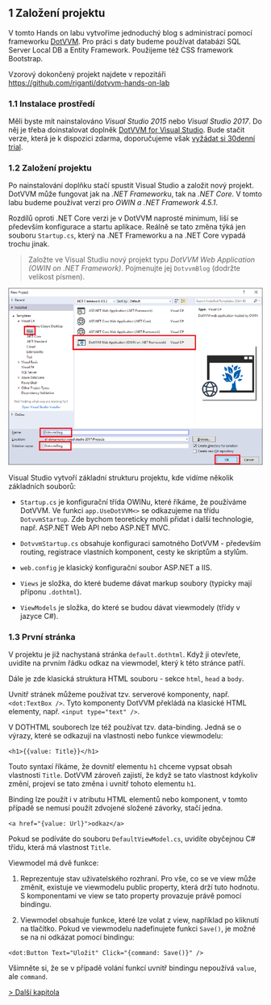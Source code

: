 ## 1 Založení projektu

V tomto Hands on labu vytvoříme jednoduchý blog s administrací pomocí frameworku [DotVVM](https://www.dotvvm.com). 
Pro práci s daty budeme používat databázi SQL Server Local DB a Entity Framework. Použijeme též CSS framework Bootstrap.

Vzorový dokončený projekt najdete v repozitáři https://github.com/riganti/dotvvm-hands-on-lab

### 1.1 Instalace prostředí

Měli byste mít nainstalováno *Visual Studio 2015* nebo *Visual Studio 2017*. Do něj je třeba doinstalovat doplněk [DotVVM for Visual Studio](https://www.dotvvm.com).
Bude stačit verze, která je k dispozici zdarma, doporučujeme však [vyžádat si 30denní trial](https://www.dotvvm.com/get-trial). 

### 1.2 Založení projektu

Po nainstalování doplňku stačí spustit Visual Studio a založit nový projekt. DotVVM může fungovat jak na *.NET Framework*u, tak na *.NET Core*. 
V tomto labu budeme používat verzi pro *OWIN a .NET Framework 4.5.1*. 

Rozdílů oproti .NET Core verzi je v DotVVM naprosté minimum, liší se především konfigurace a startu aplikace. Reálně se tato změna týká jen souboru `Startup.cs`, který na .NET Frameworku a na .NET Core vypadá trochu jinak.

> Založte ve Visual Studiu nový projekt typu *DotVVM Web Application (OWIN on .NET Framework)*. Pojmenujte jej `DotvvmBlog` (dodržte velikost písmen).

<img src="01-basics-new-project.png" alt="Založení projektu" />

Visual Studio vytvoří základní strukturu projektu, kde vidíme několik základních souborů:

* `Startup.cs` je konfigurační třída OWINu, které říkáme, že používáme DotVVM. Ve funkci `app.UseDotVVM<>` se odkazujeme na třídu `DotvvmStartup`. Zde bychom teoreticky mohli přidat i další technologie, např. ASP.NET Web API nebo ASP.NET MVC.

* `DotvvmStartup.cs` obsahuje konfiguraci samotného DotVVM - především routing, registrace vlastních komponent, cesty ke skriptům a stylům.

* `web.config` je klasický konfigurační soubor ASP.NET a IIS.

* `Views` je složka, do které budeme dávat markup soubory (typicky mají příponu `.dothtml`).

* `ViewModels` je složka, do které se budou dávat viewmodely (třídy v jazyce C#).

### 1.3 První stránka

V projektu je již nachystaná stránka `default.dothtml`. Když ji otevřete, uvidíte na prvním řádku odkaz na viewmodel, který k této stránce patří.

Dále je zde klasická struktura HTML souboru - sekce `html`, `head` a `body`. 

Uvnitř stránek můžeme používat tzv. serverové komponenty, např. `<dot:TextBox />`. Tyto komponenty DotVVM překládá na klasické HTML elementy, např. `<input type="text" />`. 

V DOTHTML souborech lze též používat tzv. data-binding. Jedná se o výrazy, které se odkazují na vlastnosti nebo funkce viewmodelu:

```
<h1>{{value: Title}}</h1>
```

Touto syntaxí říkáme, že dovnitř elementu `h1` chceme vypsat obsah vlastnosti `Title`. DotVVM zároveň zajistí, že když se tato vlastnost kdykoliv změní, projeví se tato změna i uvnitř tohoto elementu `h1`.

Binding lze použít i v atributu HTML elementů nebo komponent, v tomto případě se nemusí použít zdvojené složené závorky, stačí jedna.

```
<a href="{value: Url}">odkaz</a>
```

Pokud se podíváte do souboru `DefaultViewModel.cs`, uvidíte obyčejnou C# třídu, která má vlastnost `Title`. 

Viewmodel má dvě funkce:

1. Reprezentuje stav uživatelského rozhraní. Pro vše, co se ve view může změnit, existuje ve viewmodelu public property, která drží tuto hodnotu. S komponentami ve view se tato property provazuje právě pomocí bindingu.

2. Viewmodel obsahuje funkce, které lze volat z view, například po kliknutí na tlačítko. Pokud ve viewmodelu nadefinujete funkci `Save()`, je možné se na ni odkázat pomocí bindingu: 

```
<dot:Button Text="Uložit" Click="{command: Save()}" />
```

Všimněte si, že se v případě volání funkcí uvnitř bindingu nepoužívá `value`, ale `command`. 

[> Další kapitola](02.md)